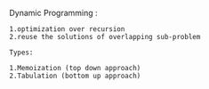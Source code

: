 Dynamic Programming :

    1.optimization over recursion
    2.reuse the solutions of overlapping sub-problem

    Types:

    1.Memoization (top down approach)
    2.Tabulation (bottom up approach)

